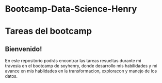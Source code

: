 # Bootcamp-Data-Science-Henry
# Tareas del bootcamp 
##  Bienvenido!
En este repositorio podrás encontrar las tareas resueltas durante mi travesia en el bootcamp de soyhenry, donde desarrollo mis habilidades y mi avance en mis hablidades en la transformacion, exploracon y manejo de los datos.
